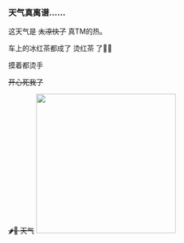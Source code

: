 ### 天气真离谱……

这天气是 <del>太凉快了</del> 真TM的热。

车上的冰红茶都成了 烫红茶 了🌚🌚

摸着都烫手

<del>开心死我了</del>

<del>🌶️🐔 天气</del>
<img src="https://gitee.com/quan_ge/picture-bed/raw/master/day.jpg" width=280px>
